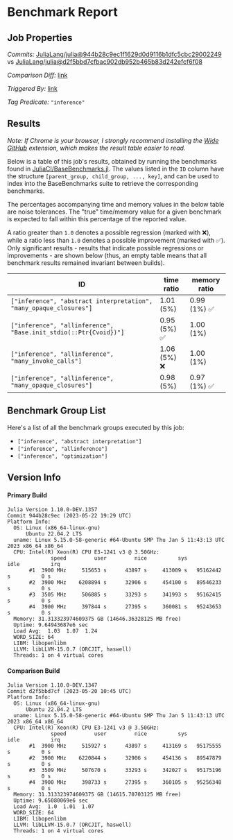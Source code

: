 # Benchmark Report

## Job Properties

*Commits:* [JuliaLang/julia@944b28c9ec1f1629d0d9116b1dfc5cbc29002249](https://github.com/JuliaLang/julia/commit/944b28c9ec1f1629d0d9116b1dfc5cbc29002249) vs [JuliaLang/julia@d2f5bbd7cfbac902db952b465b83d242efcf6f08](https://github.com/JuliaLang/julia/commit/d2f5bbd7cfbac902db952b465b83d242efcf6f08)

*Comparison Diff:* [link](https://github.com/JuliaLang/julia/compare/d2f5bbd7cfbac902db952b465b83d242efcf6f08..944b28c9ec1f1629d0d9116b1dfc5cbc29002249)

*Triggered By:* [link](https://github.com/JuliaLang/julia/commit/944b28c9ec1f1629d0d9116b1dfc5cbc29002249#commitcomment-114935610)

*Tag Predicate:* `"inference"`

## Results

*Note: If Chrome is your browser, I strongly recommend installing the [Wide GitHub](https://chrome.google.com/webstore/detail/wide-github/kaalofacklcidaampbokdplbklpeldpj?hl=en)
extension, which makes the result table easier to read.*

Below is a table of this job's results, obtained by running the benchmarks found in
[JuliaCI/BaseBenchmarks.jl](https://github.com/JuliaCI/BaseBenchmarks.jl). The values
listed in the `ID` column have the structure `[parent_group, child_group, ..., key]`,
and can be used to index into the BaseBenchmarks suite to retrieve the corresponding
benchmarks.

The percentages accompanying time and memory values in the below table are noise tolerances. The "true"
time/memory value for a given benchmark is expected to fall within this percentage of the reported value.

A ratio greater than `1.0` denotes a possible regression (marked with :x:), while a ratio less
than `1.0` denotes a possible improvement (marked with :white_check_mark:). Only significant results - results
that indicate possible regressions or improvements - are shown below (thus, an empty table means that all
benchmark results remained invariant between builds).

| ID | time ratio | memory ratio |
|----|------------|--------------|
| `["inference", "abstract interpretation", "many_opaque_closures"]` | 1.01 (5%)  | 0.99 (1%) :white_check_mark: |
| `["inference", "allinference", "Base.init_stdio(::Ptr{Cvoid})"]` | 0.95 (5%) :white_check_mark: | 1.00 (1%)  |
| `["inference", "allinference", "many_invoke_calls"]` | 1.06 (5%) :x: | 1.00 (1%)  |
| `["inference", "allinference", "many_opaque_closures"]` | 0.98 (5%)  | 0.97 (1%) :white_check_mark: |

## Benchmark Group List

Here's a list of all the benchmark groups executed by this job:

- `["inference", "abstract interpretation"]`
- `["inference", "allinference"]`
- `["inference", "optimization"]`

## Version Info

#### Primary Build

```
Julia Version 1.10.0-DEV.1357
Commit 944b28c9ec (2023-05-22 19:29 UTC)
Platform Info:
  OS: Linux (x86_64-linux-gnu)
      Ubuntu 22.04.2 LTS
  uname: Linux 5.15.0-58-generic #64-Ubuntu SMP Thu Jan 5 11:43:13 UTC 2023 x86_64 x86_64
  CPU: Intel(R) Xeon(R) CPU E3-1241 v3 @ 3.50GHz: 
              speed         user         nice          sys         idle          irq
       #1  3900 MHz     515653 s      43897 s     413009 s   95162442 s          0 s
       #2  3900 MHz    6208894 s      32906 s     454100 s   89546233 s          0 s
       #3  3505 MHz     506885 s      33293 s     341993 s   95162415 s          0 s
       #4  3900 MHz     397844 s      27395 s     360081 s   95243653 s          0 s
  Memory: 31.313323974609375 GB (14646.36328125 MB free)
  Uptime: 9.64943687e6 sec
  Load Avg:  1.03  1.07  1.24
  WORD_SIZE: 64
  LIBM: libopenlibm
  LLVM: libLLVM-15.0.7 (ORCJIT, haswell)
  Threads: 1 on 4 virtual cores

```

#### Comparison Build

```
Julia Version 1.10.0-DEV.1347
Commit d2f5bbd7cf (2023-05-20 10:45 UTC)
Platform Info:
  OS: Linux (x86_64-linux-gnu)
      Ubuntu 22.04.2 LTS
  uname: Linux 5.15.0-58-generic #64-Ubuntu SMP Thu Jan 5 11:43:13 UTC 2023 x86_64 x86_64
  CPU: Intel(R) Xeon(R) CPU E3-1241 v3 @ 3.50GHz: 
              speed         user         nice          sys         idle          irq
       #1  3900 MHz     515927 s      43897 s     413169 s   95175555 s          0 s
       #2  3900 MHz    6220844 s      32906 s     454136 s   89547879 s          0 s
       #3  3509 MHz     507670 s      33293 s     342027 s   95175196 s          0 s
       #4  3900 MHz     398733 s      27395 s     360105 s   95256348 s          0 s
  Memory: 31.313323974609375 GB (14615.70703125 MB free)
  Uptime: 9.65080069e6 sec
  Load Avg:  1.0  1.01  1.07
  WORD_SIZE: 64
  LIBM: libopenlibm
  LLVM: libLLVM-15.0.7 (ORCJIT, haswell)
  Threads: 1 on 4 virtual cores

```
